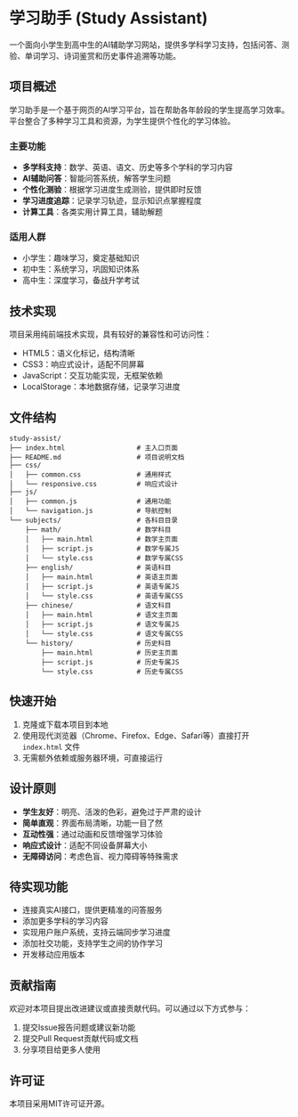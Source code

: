 # 学习助手 (Study Assistant)

一个面向小学生到高中生的AI辅助学习网站，提供多学科学习支持，包括问答、测验、单词学习、诗词鉴赏和历史事件追溯等功能。

## 项目概述

学习助手是一个基于网页的AI学习平台，旨在帮助各年龄段的学生提高学习效率。平台整合了多种学习工具和资源，为学生提供个性化的学习体验。

### 主要功能

- **多学科支持**：数学、英语、语文、历史等多个学科的学习内容
- **AI辅助问答**：智能问答系统，解答学生问题
- **个性化测验**：根据学习进度生成测验，提供即时反馈
- **学习进度追踪**：记录学习轨迹，显示知识点掌握程度
- **计算工具**：各类实用计算工具，辅助解题

### 适用人群

- 小学生：趣味学习，奠定基础知识
- 初中生：系统学习，巩固知识体系
- 高中生：深度学习，备战升学考试

## 技术实现

项目采用纯前端技术实现，具有较好的兼容性和可访问性：

- HTML5：语义化标记，结构清晰
- CSS3：响应式设计，适配不同屏幕
- JavaScript：交互功能实现，无框架依赖
- LocalStorage：本地数据存储，记录学习进度

## 文件结构

```
study-assist/
├── index.html                  # 主入口页面
├── README.md                   # 项目说明文档
├── css/
│   ├── common.css              # 通用样式
│   └── responsive.css          # 响应式设计
├── js/
│   ├── common.js               # 通用功能
│   └── navigation.js           # 导航控制
└── subjects/                   # 各科目目录
    ├── math/                   # 数学科目
    │   ├── main.html           # 数学主页面
    │   ├── script.js           # 数学专属JS
    │   └── style.css           # 数学专属CSS
    ├── english/                # 英语科目
    │   ├── main.html           # 英语主页面
    │   ├── script.js           # 英语专属JS
    │   └── style.css           # 英语专属CSS
    ├── chinese/                # 语文科目
    │   ├── main.html           # 语文主页面
    │   ├── script.js           # 语文专属JS
    │   └── style.css           # 语文专属CSS
    └── history/                # 历史科目
        ├── main.html           # 历史主页面
        ├── script.js           # 历史专属JS
        └── style.css           # 历史专属CSS
```

## 快速开始

1. 克隆或下载本项目到本地
2. 使用现代浏览器（Chrome、Firefox、Edge、Safari等）直接打开 `index.html` 文件
3. 无需额外依赖或服务器环境，可直接运行

## 设计原则

- **学生友好**：明亮、活泼的色彩，避免过于严肃的设计
- **简单直观**：界面布局清晰，功能一目了然
- **互动性强**：通过动画和反馈增强学习体验
- **响应式设计**：适配不同设备屏幕大小
- **无障碍访问**：考虑色盲、视力障碍等特殊需求

## 待实现功能

- 连接真实AI接口，提供更精准的问答服务
- 添加更多学科的学习内容
- 实现用户账户系统，支持云端同步学习进度
- 添加社交功能，支持学生之间的协作学习
- 开发移动应用版本

## 贡献指南

欢迎对本项目提出改进建议或直接贡献代码。可以通过以下方式参与：

1. 提交Issue报告问题或建议新功能
2. 提交Pull Request贡献代码或文档
3. 分享项目给更多人使用

## 许可证

本项目采用MIT许可证开源。